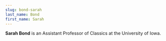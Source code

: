 ```yaml
---
slug: bond-sarah
last_name: Bond
first_name: Sarah
---
```

**Sarah Bond** is an Assistant Professor of Classics at the University of Iowa.